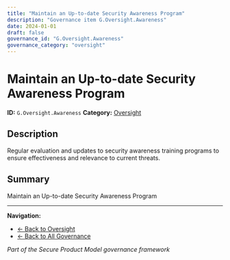 ```yaml
---
title: "Maintain an Up-to-date Security Awareness Program"
description: "Governance item G.Oversight.Awareness"
date: 2024-01-01
draft: false
governance_id: "G.Oversight.Awareness"
governance_category: "oversight"
---
```


# Maintain an Up-to-date Security Awareness Program

**ID:** `G.Oversight.Awareness`
**Category:** [Oversight](../)

## Description

Regular evaluation and updates to security awareness training programs to ensure effectiveness and relevance to current threats.

## Summary

Maintain an Up-to-date Security Awareness Program


---

**Navigation:**
- [← Back to Oversight](../)
- [← Back to All Governance](/governance/)

*Part of the Secure Product Model governance framework*
